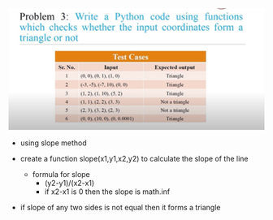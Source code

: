 ![alt text](image-3.png)
- using slope method 
- create a function slope(x1,y1,x2,y2) to calculate the slope of the line
    - formula for slope
        - (y2-y1)/(x2-x1)
        - if x2-x1 is 0 then the slope is math.inf

- if slope of any two sides is not equal then it forms a triangle